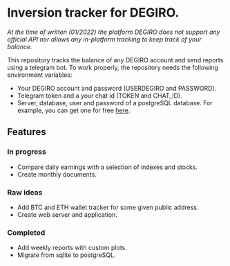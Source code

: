 # Inversion tracker for DEGIRO.

*At the time of written (01/2022) the platform DEGIRO does not support any official API nor allows any in-platform tracking to keep track of your balance.*

This repository tracks the balance of any DEGIRO account and send reports using a telegram bot. To work properly, the repository needs the following environment variables:

* Your DEGIRO account and password (USERDEGIRO and PASSWORD).
* Telegram token and a your chat id (TOKEN and CHAT_ID).
* Server, database, user and password of a postgreSQL database. For example, you can get one for free [here](https://www.elephantsql.com/).

## Features

### In progress
* Compare daily earnings with a selection of indexes and stocks.
* Create monthly documents.

### Raw ideas
* Add BTC and ETH wallet tracker for some given public address.
* Create web server and application.

### Completed
* Add weekly reports with custom plots.
* Migrate from sqlite to postgreSQL.
